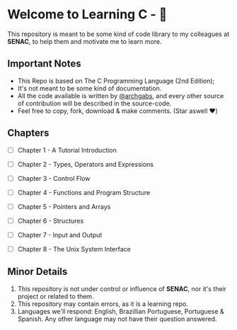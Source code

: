 # Welcome to Learning C - 🤖
This repository is meant to be some kind of code library to my colleagues at **SENAC**, to help them and motivate me to learn more.
## Important Notes

- This Repo is based on The C Programming Language (2nd Edition);
- It's not meant to be some kind of documentation.
- All the code available is written by [@archgabs](https://www.github.com/archgabs), and every other source of contribution will be described in the source-code.
- Feel free to copy, fork, download & make comments. (Star aswell ❤️)


## Chapters

- [ ] Chapter 1 - A Tutorial Introduction
- [ ] Chapter 2 - Types, Operators and Expressions
- [ ] Chapter 3 - Control Flow
- [ ] Chapter 4 - Functions and Program Structure
- [ ] Chapter 5 - Pointers and Arrays
- [ ] Chapter 6 - Structures
- [ ] Chapter 7 - Input and Output
- [ ] Chapter 8 - The Unix System Interface



## Minor Details

1. This repository is not under control or influence of **SENAC**, nor it's their project or related to them.
2. This repository may contain errors, as it is a learning repo.
3. Languages we'll respond: English, Brazillian Portuguese, Portuguese & Spanish. Any other language may not have their question answered.
